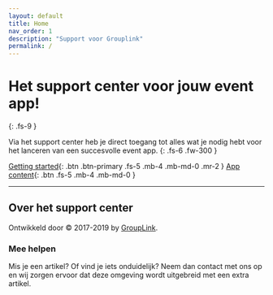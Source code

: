 ```yaml
---
layout: default
title: Home
nav_order: 1
description: "Support voor Grouplink"
permalink: /
---
```


# Het support center voor jouw event app!
{: .fs-9 }

Via het support center heb je direct toegang tot alles wat je nodig hebt voor het lanceren van een succesvolle event app.
{: .fs-6 .fw-300 }

[Getting started](/startup){: .btn .btn-primary .fs-5 .mb-4 .mb-md-0 .mr-2 } [App content](/content){: .btn .fs-5 .mb-4 .mb-md-0 }

---

## Over het support center

Ontwikkeld door &copy; 2017-2019 by [GroupLink](http://www.grouplink.app).

### Mee helpen

Mis je een artikel? Of vind je iets onduidelijk? Neem dan contact met ons op en wij zorgen ervoor dat deze omgeving wordt uitgebreid met een extra artikel.

